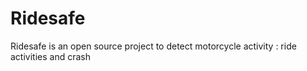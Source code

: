 # Ridesafe

Ridesafe is an open source project to detect motorcycle activity : ride activities and crash
